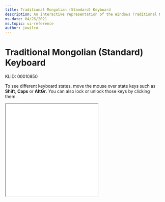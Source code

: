 ```yaml
---
title: Traditional Mongolian (Standard) Keyboard
description: An interactive representation of the Windows Traditional Mongolian (Standard) keyboard. To see different keyboard states, click or move the mouse over the state keys.
ms.date: 04/26/2021
ms.topic: ui-reference
author: jowilco
---
```


# Traditional Mongolian (Standard) Keyboard

KLID: 00010850

To see different keyboard states, move the mouse over state keys such as **Shift**, **Caps** or **AltGr**. You can also lock or unlock those keys by clicking them.

<iframe src="kbdmonst.html" height="300"></iframe>
